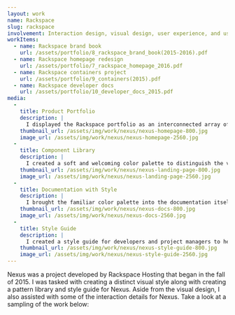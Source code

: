 ```yaml
---
layout: work
name: Rackspace
slug: rackspace
involvement: Interaction design, visual design, user experience, and user research
workItems:
  - name: Rackspace brand book
    url: /assets/portfolio/8_rackspace_brand_book(2015-2016).pdf
  - name: Rackspace homepage redesign
    url: /assets/portfolio/7_rackspace_homepage_2016.pdf
  - name: Rackspace containers project
    url: /assets/portfolio/9_containers(2015).pdf
  - name: Rackspace developer docs
    url: /assets/portfolio/10_developer_docs_2015.pdf
media:
  -
    title: Product Portfolio
    description: |
      I displayed the Rackspace portfolio as an interconnected array of individual pieces, all coming together to form a cohesive whole.
    thumbnail_url: /assets/img/work/nexus/nexus-homepage-800.jpg
    image_url: /assets/img/work/nexus/nexus-homepage-2560.jpg
  -
    title: Component Library
    description: |
      I created a soft and welcoming color palette to distinguish the various types and categories of documentation available on the website.
    thumbnail_url: /assets/img/work/nexus/nexus-landing-page-800.jpg
    image_url: /assets/img/work/nexus/nexus-landing-page-2560.jpg
  -
    title: Documentation with Style
    description: |
      I brought the familiar color palette into the documentation itself, allowing writers to illustrate points with fewer words by choosing clear, consistent colors and icons to represent common ideas.
    thumbnail_url: /assets/img/work/nexus/nexus-docs-800.jpg
    image_url: /assets/img/work/nexus/nexus-docs-2560.jpg
  -
    title: Style Guide
    description: |
      I created a style guide for developers and project managers to help boost the process of adding future patterns and interactions to the site.
    thumbnail_url: /assets/img/work/nexus/nexus-style-guide-800.jpg
    image_url: /assets/img/work/nexus/nexus-style-guide-2560.jpg
---
```


Nexus was a project developed by Rackspace Hosting that began in the fall of 2015. I was tasked with creating a distinct visual style along with creating a pattern library and style guide for Nexus. Aside from the visual design, I also assisted with some of the interaction details for Nexus. Take a look at a sampling of the work below:
